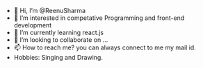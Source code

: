 - 👋 Hi, I’m @ReenuSharma 
- 👀 I’m interested in competative Programming and front-end development
- 🌱 I’m currently learning react.js
- 💞️ I’m looking to collaborate on ...
- 📫 How to reach me? you can always connect to me my mail id.
- Hobbies: Singing and Drawing.

<!---
ReenuSharma/ReenuSharma is a ✨ special ✨ repository because its `README.md` (this file) appears on your GitHub profile.
You can click the Preview link to take a look at your changes.
--->
